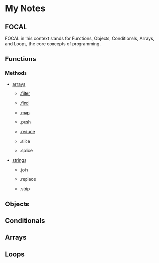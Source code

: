 # My Notes

## FOCAL

FOCAL in this context stands for Functions, Objects, Conditionals, Arrays, and Loops, the core concepts of programming. 

## Functions



### Methods

* [arrays](/focal/arrays)

  * [.filter](/focal/arrays/filter.js)

  * [.find](/focal/arrays/find.js)

  * [.map](/focal/arrays/map.js)

  * .push

  * [.reduce](/focal/arrays/reduce1.js)

  * .slice

  * .splice

* [strings](/focal/strings)

  * .join

  * .replace

  * .strip


## Objects



## Conditionals



## Arrays



## Loops

